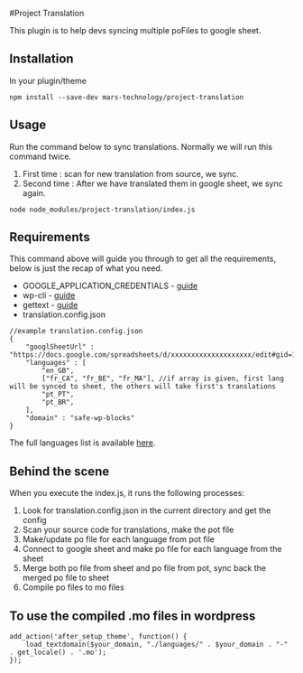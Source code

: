 #Project Translation

This plugin is to help devs syncing multiple poFiles to google sheet.

## Installation
In your plugin/theme
```
npm install --save-dev mars-technology/project-translation
```

## Usage
Run the command below to sync translations. Normally we will run this command twice.
1. First time : scan for new translation from source, we sync. 
2. Second time : After we have translated them in google sheet, we sync again.
```
node node_modules/project-translation/index.js
```

## Requirements
This command above will guide you through to get all the requirements, below is just the recap of what you need.
- GOOGLE_APPLICATION_CREDENTIALS - [guide](https://www.notion.so/Project-Translation-8e7782be6bb14f3c9cd0b439f8c9e25d#46d320062dda41e382e4e7fa9794a754)
- wp-cli - [guide](https://www.notion.so/Project-Translation-8e7782be6bb14f3c9cd0b439f8c9e25d#93527793d3b849a5a9e2944b722f56b4)
- gettext - [guide](https://www.notion.so/Project-Translation-8e7782be6bb14f3c9cd0b439f8c9e25d#f3de325b420a44c49f9f86c26cd75fb7)
- translation.config.json
```
//example translation.config.json
{
    "googlSheetUrl" : "https://docs.google.com/spreadsheets/d/xxxxxxxxxxxxxxxxxxxx/edit#gid=1259558084",
    "languages" : [
        "en_GB",
        ["fr_CA", "fr_BE", "fr_MA"], //if array is given, first lang will be synced to sheet, the others will take first's translations
        "pt_PT",
        "pt_BR",
    ],
    "domain" : "safe-wp-blocks"
}

```
The full languages list is available [here](https://wpastra.com/docs/complete-list-wordpress-locale-codes/).

## Behind the scene
When you execute the index.js, it runs the following processes:
1. Look for translation.config.json in the current directory and get the config
2. Scan your source code for translations, make the pot file
3. Make/update po file for each language from pot file
4. Connect to google sheet and make po file for each language from the sheet
5. Merge both po file from sheet and po file from pot, sync back the merged po file to sheet
6. Compile po files to mo files

## To use the compiled .mo files in wordpress
```
add_action('after_setup_theme', function() {
    load_textdomain($your_domain, "./languages/" . $your_domain . "-" . get_locale() . '.mo');
});
```